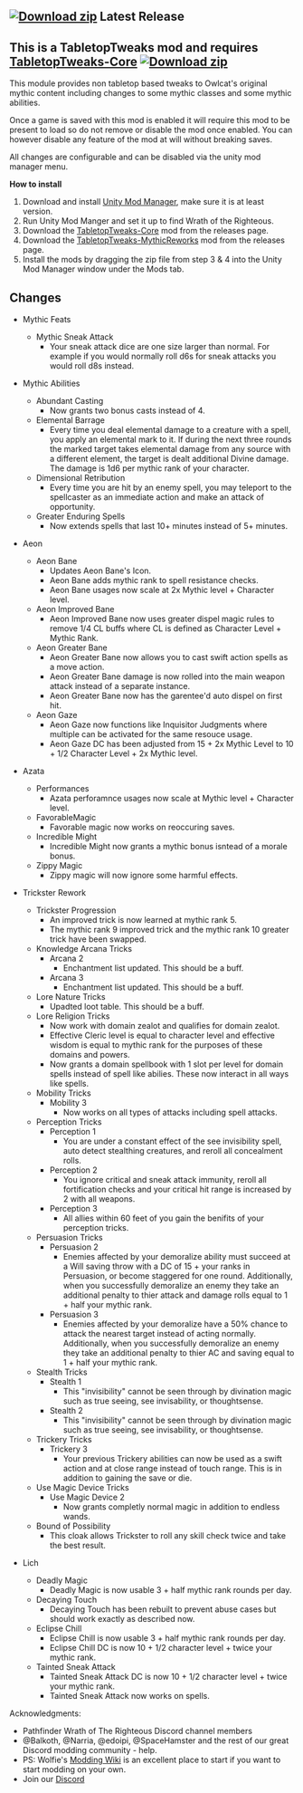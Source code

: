 ## [![Download zip](https://custom-icon-badges.herokuapp.com/badge/-Download-blue?style=for-the-badge&logo=download&logoColor=white "Download zip")](https://github.com/Vek17/TabletopTweaks-Reworks/releases/latest/download/TabletopTweaks-Reworks.zip) Latest Release 

## This is a TabletopTweaks mod and requires [TabletopTweaks-Core](https://github.com/Vek17/TabletopTweaks-Core/releases) [![Download zip](https://custom-icon-badges.herokuapp.com/badge/-Download-blue?style=for-the-badge&logo=download&logoColor=white "Download zip")](https://github.com/Vek17/TabletopTweaks-Core/releases/latest/download/TabletopTweaks-Core.zip)

This module provides non tabletop based tweaks to Owlcat's original mythic content including changes to some mythic classes and some mythic abilities.

Once a game is saved with this mod is enabled it will require this mod to be present to load so do not remove or disable the mod once enabled. You can however disable any feature of the mod at will without breaking saves.

All changes are configurable and can be disabled via the unity mod manager menu.

**How to install**

1. Download and install [Unity Mod Manager](https://github.com/newman55/unity-mod-manager), make sure it is at least version.
2. Run Unity Mod Manger and set it up to find Wrath of the Righteous.
3. Download the [TabletopTweaks-Core](https://github.com/Vek17/TabletopTweaks-Core/releases) mod from the releases page.
4. Download the [TabletopTweaks-MythicReworks](https://github.com/Vek17/TabletopTweaks-MythicReworks/releases) mod from the releases page.
5. Install the mods by dragging the zip file from step 3 & 4 into the Unity Mod Manager window under the Mods tab.

## Changes

* Mythic Feats
    * Mythic Sneak Attack
        * Your sneak attack dice are one size larger than normal. For example if you would normally roll d6s for sneak attacks you would roll d8s instead.

 * Mythic Abilities
    * Abundant Casting
		* Now grants two bonus casts instead of 4.
    * Elemental Barrage
        * Every time you deal elemental damage to a creature with a spell, you apply an elemental mark to it. If during the next three rounds the marked target takes elemental damage from any source with a different element, the target is dealt additional Divine damage. The damage is 1d6 per mythic rank of your character.
    * Dimensional Retribution
        * Every time you are hit by an enemy spell, you may teleport to the spellcaster as an immediate action and make an attack of opportunity.
	* Greater Enduring Spells
		* Now extends spells that last 10+ minutes instead of 5+ minutes.
* Aeon
    * Aeon Bane
        * Updates Aeon Bane's Icon.
        * Aeon Bane adds mythic rank to spell resistance checks.
        * Aeon Bane usages now scale at 2x Mythic level + Character level.
    * Aeon Improved Bane
        * Aeon Improved Bane now uses greater dispel magic rules to remove 1/4 CL buffs where CL is defined as Character Level + Mythic Rank.
    * Aeon Greater Bane
        * Aeon Greater Bane now allows you to cast swift action spells as a move action.
        * Aeon Greater Bane damage is now rolled into the main weapon attack instead of a separate instance.
        * Aeon Greater Bane now has the garentee'd auto dispel on first hit.
    * Aeon Gaze
        * Aeon Gaze now functions like Inquisitor Judgments where multiple can be activated for the same resouce usage.
        * Aeon Gaze DC has been adjusted from 15 + 2x Mythic Level to 10 + 1/2 Character Level + 2x Mythic level.
* Azata
    * Performances
        * Azata perforamnce usages now scale at Mythic level + Character level.
    * FavorableMagic
        * Favorable magic now works on reoccuring saves.
    * Incredible Might 
        * Incredible Might now grants a mythic bonus isntead of a morale bonus.
    * Zippy Magic
        * Zippy magic will now ignore some harmful effects.
* Trickster Rework
	* Trickster Progression
		* An improved trick is now learned at mythic rank 5.
		* The mythic rank 9 improved trick and the mythic rank 10 greater trick have been swapped.
	* Knowledge Arcana Tricks
		* Arcana 2
			* Enchantment list updated. This should be a buff.
		* Arcana 3
			* Enchantment list updated. This should be a buff.
	* Lore Nature Tricks
		* Upadted loot table. This should be a buff.
	* Lore Religion Tricks
		* Now work with domain zealot and qualifies for domain zealot.
		* Effective Cleric level is equal to character level and effective wisdom is  equal to mythic rank for the purposes of these domains and powers.
		* Now grants a domain spellbook with 1 slot per level for domain spells instead of spell like abilies. These now interact in all ways like spells.
	* Mobility Tricks
		* Mobility 3
			* Now works on all types of attacks including spell attacks.
	* Perception Tricks
		* Perception 1
			* You are under a constant effect of the see invisibility spell, auto detect stealthing creatures, and reroll all concealment rolls.
		* Perception 2
			* You ignore critical and sneak attack immunity, reroll all fortification checks and your critical hit range is increased by 2 with all weapons.
		* Perception 3
			* All allies within 60 feet of you gain the benifits of your perception tricks.
	* Persuasion Tricks
		* Persuasion 2
			* Enemies affected by your demoralize ability must succeed at a Will saving throw with a DC of 15 + your ranks in Persuasion, or become staggered for one round. Additionally, when you successfully demoralize an enemy they take an additional penalty to thier attack and damage rolls equal to 1 + half your mythic rank.
		* Persuasion 3
			* Enemies affected by your demoralize have a 50% chance to attack the nearest target instead of acting normally. Additionally, when you successfully demoralize an enemy they take an additional penalty to thier AC and saving equal to 1 + half your mythic rank.
	* Stealth Tricks
		* Stealth 1
			* This "invisibility" cannot be seen through by divination magic such as true seeing, see invisability, or thoughtsense.
		* Stealth 2
			* This "invisibility" cannot be seen through by divination magic such as true seeing, see invisability, or thoughtsense.
	* Trickery Tricks
		* Trickery 3
			* Your previous Trickery abilities can now be used as a swift action and at close range instead of touch range. This is in addition to gaining the save or die.
	* Use Magic Device Tricks
		* Use Magic Device 2
			* Now grants completly normal magic in addition to endless wands.
	* Bound of Possibility
		* This cloak allows Trickster to roll any skill check twice and take the best result.
* Lich
    * Deadly Magic
        * Deadly Magic is now usable 3 + half mythic rank rounds per day.
    * Decaying Touch
        * Decaying Touch has been rebuilt to prevent abuse cases but should work exactly as described now.
    * Eclipse Chill
        * Eclipse Chill is now usable 3 + half mythic rank rounds per day.
        * Eclipse Chill DC is now 10 + 1/2 character level + twice your mythic rank.
    * Tainted Sneak Attack
        * Tainted Sneak Attack DC is now 10 + 1/2 character level + twice your mythic rank.
        * Tainted Sneak Attack now works on spells.

Acknowledgments:  

-   Pathfinder Wrath of The Righteous Discord channel members
-   @Balkoth, @Narria, @edoipi, @SpaceHamster and the rest of our great Discord modding community - help.
-   PS: Wolfie's [Modding Wiki](https://github.com/WittleWolfie/OwlcatModdingWiki/wiki) is an excellent place to start if you want to start modding on your own.
-   Join our [Discord](https://discord.gg/owlcat)
